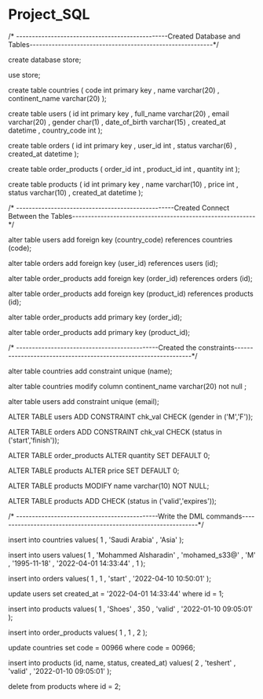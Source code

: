 # Project_SQL

/* ------------------------------------------------Created Database and Tables----------------------------------------------------------*/

create database store;

use store;

create table countries (
    code int primary key , name varchar(20) , continent_name varchar(20)
);

create table users (
    id int primary key , full_name varchar(20) , email varchar(20) , gender char(1) , date_of_birth varchar(15) , created_at datetime , country_code int
);

create table orders (
    id int primary key , user_id int , status varchar(6) , created_at datetime
);

create table order_products (
    order_id int  , product_id int  , quantity int
);

create table products (
    id int primary key  , name varchar(10) , price int , status varchar(10) , created_at datetime
);

/* --------------------------------------------------Created Connect Between the Tables----------------------------------------------------------*/

alter table users
add foreign key (country_code) references countries (code);

alter table orders
add foreign key (user_id) references users (id);

alter table order_products
add foreign key (order_id) references orders (id);

alter table order_products
add foreign key (product_id) references products (id);

alter table order_products
add primary key (order_id);

alter table order_products
add primary key  (product_id);

/* ---------------------------------------------Created the constraints----------------------------------------------------------------*/

alter table countries
add constraint unique (name);

alter table countries modify column continent_name varchar(20) not null ;

alter table users
add constraint unique (email);

ALTER TABLE users
ADD CONSTRAINT chk_val CHECK (gender in ('M','F'));

ALTER TABLE orders
ADD CONSTRAINT chk_val CHECK (status in ('start','finish'));

ALTER TABLE order_products
ALTER quantity SET DEFAULT 0;

ALTER TABLE products
ALTER price SET DEFAULT 0;

ALTER TABLE products
MODIFY name varchar(10) NOT NULL;

ALTER TABLE products
ADD CHECK (status in ('valid','expires'));

/* ---------------------------------------------Write the DML commands----------------------------------------------------------------*/


insert into countries values(
1 , 'Saudi Arabia' , 'Asia'
                            );

insert into users values(
1 , 'Mohammed Alsharadin' , 'mohamed_s33@' , 'M' , '1995-11-18' , '2022-04-01  14:33:44' , 1
                            );

insert into orders values(
1 , 1 , 'start' , '2022-04-10 10:50:01'
                            );

update users set created_at = '2022-04-01  14:33:44'
where id = 1;

insert into products values(
1 , 'Shoes' , 350 , 'valid' , '2022-01-10  09:05:01'
                            );

insert into order_products values(
1 , 1 , 2
                            );

update countries set code = 00966
where code = 00966;

insert into products (id, name, status, created_at)
values(
2 , 'teshert' , 'valid' , '2022-01-10  09:05:01'
                            );

delete from products where id = 2;
